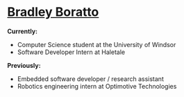 # [Bradley Boratto](https://boratto.ca)
**Currently:**
- Computer Science student at the University of Windsor
- Software Developer Intern at Haletale

**Previously:**
- Embedded software developer / research assistant
- Robotics engineering intern at Optimotive Technologies
